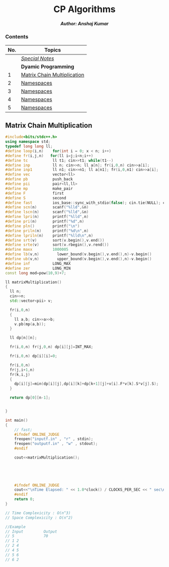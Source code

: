<h1 align="center">
    CP Algorithms
 </h1>
 <h5 align="center">
   Author: Anshaj Kumar
 </h5>
 
 
 ### Contents  
 
| No. | Topics |
| --- | --------- |
|    | [*Special Notes*](#special-notes-) |
|    | **Dyamic Programming** |
|1   | [Matrix Chain Multiplication](#matrix-chain-multiplication) |
|2   | [Namespaces](#namespaces) |
|3   | [Namespaces](#namespaces) |
|4   | [Namespaces](#namespaces) |
|5   | [Namespaces](#namespaces) |

##  Matrix Chain Multiplication

```C++
#include<bits/stdc++.h>
using namespace std;
typedef long long ll;
#define loop(i,n)    for(int i = 0; x < n; i++)
#define fr(i,j,n)   for(ll i=j;i<n;i++)
#define tc           ll t1; cin>>t1; while(t1--)
#define inp          ll n; cin>>n; ll a[n]; fr(i,0,n) cin>>a[i];
#define inp1         ll n1; cin>>n1; ll a[n1]; fr(i,0,n1) cin>>a[i];
#define vec          vector<ll>
#define pb           push_back
#define pii          pair<ll,ll>
#define mp           make_pair
#define F            first
#define S            second
#define fast         ios_base::sync_with_stdio(false); cin.tie(NULL); cout.tie(NULL);
#define scn(n)       scanf("%lld",&n)
#define lscn(n)      scanf("%lld",&n)
#define lpri(n)      printf("%lld",n)
#define pri(n)       printf("%d",n)
#define pln()        printf("\n")
#define priln(n)     printf("%d\n",n)
#define lpriln(n)    printf("%lld\n",n)
#define srt(v)       sort(v.begin(),v.end())
#define srte(v)      sort(v.rbegin(),v.rend())
#define maxx         1000005
#define lb(v,n)        lower_bound(v.begin(),v.end(),n)-v.begin()
#define ub(v,n)        upper_bound(v.begin(),v.end(),n)-v.begin()
#define inf          LONG_MAX
#define zer          LONG_MIN
const long mod=pow(10,9)+7;

ll matrixMultiplication()
{
  ll n;
  cin>>n;
  std::vector<pii> v;

  fr(i,0,n)
  {
    ll a,b; cin>>a>>b;
    v.pb(mp(a,b));
  }

  ll dp[n][n];

  fr(i,0,n) fr(j,0,n) dp[i][j]=INT_MAX;

  fr(i,0,n) dp[i][i]=0;

  fr(i,0,n)
  fr(j,i+1,n)
  fr(k,i,j)
  {
    dp[i][j]=min(dp[i][j],dp[i][k]+dp[k+1][j]+v[i].F*v[k].S*v[j].S);
  }

  return dp[0][n-1];


}

int main()
{
    // fast;
    #ifndef ONLINE_JUDGE
    freopen("inputf.in" , "r" , stdin);
    freopen("outputf.in" , "w" , stdout);
    #endif

    cout<<matrixMultiplication();

    
   
    

    #ifndef ONLINE_JUDGE
    cout<<"\nTime Elapsed: " << 1.0*clock() / CLOCKS_PER_SEC << " sec\n";
    #endif
    return 0;
}

// Time Complexicity : O(n^3)
// Space Complexicity : O(n^2)

//Example
// Input         Output
// 5             70
// 1 2 
// 2 4
// 4 5
// 5 6
// 6 2
```
